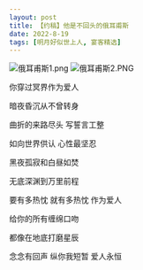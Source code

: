 ```yaml
---
layout: post
title: 【约稿】他是不回头的俄耳甫斯
date: 2022-8-19
tags: [明月好似世上人, 宴客精选]
---
```


![俄耳甫斯1.png](https://s2.loli.net/2022/08/27/s6G1frJQFt47vNa.jpg)
![俄耳甫斯2.PNG](https://s2.loli.net/2022/08/27/vj1zPmhToRFQ6cG.png)

你穿过冥界作为爱人

暗夜昏沉从不曾转身

曲折的来路尽头 写誓言工整

如向世界供认 心性最坚忍

黑夜孤寂和白昼如焚

无底深渊到万里前程

要有多热忱 就有多热忱 作为爱人

给你的所有缠绵口吻

都像在地底打磨星辰

念念有回声 纵你我短暂 爱人永恒
